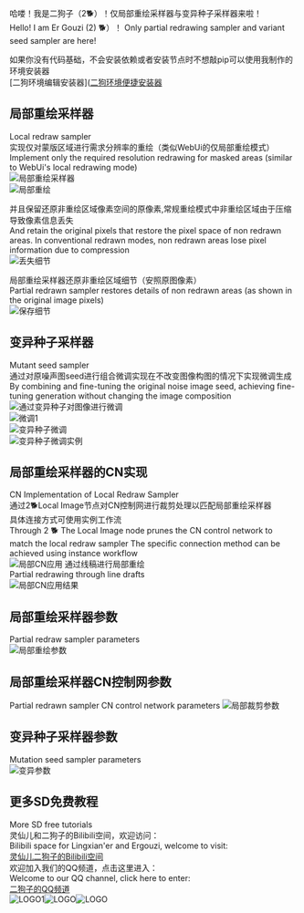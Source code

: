哈喽！我是二狗子（2🐕）！仅局部重绘采样器与变异种子采样器来啦！     
Hello! I am Er Gouzi (2) 🐕）！ Only partial redrawing sampler and variant seed sampler are here!    

如果你没有代码基础，不会安装依赖或者安装节点时不想敲pip可以使用我制作的环境安装器    
[二狗环境编辑安装器]([二狗环境便捷安装器](https://github.com/11dogzi/Comfyuinodes-HJGL)  

## 局部重绘采样器    
Local redraw sampler    
实现仅对蒙版区域进行需求分辨率的重绘（类似WebUi的仅局部重绘模式）    
Implement only the required resolution redrawing for masked areas (similar to WebUi's local redrawing mode)    
![局部重绘采样器](explain/局部重绘采样器.png "局部重绘采样器")  
![局部重绘](explain/局部重绘.png "局部重绘")    

并且保留还原非重绘区域像素空间的原像素,常规重绘模式中非重绘区域由于压缩导致像素信息丢失        
And retain the original pixels that restore the pixel space of non redrawn areas. In conventional redrawn modes, non redrawn areas lose pixel information due to compression    
![丢失细节](explain/丢失细节.png "丢失细节")   

局部重绘采样器还原非重绘区域细节（安照原图像素）    
Partial redrawn sampler restores details of non redrawn areas (as shown in the original image pixels)    
![保存细节](explain/保存细节.png "保存细节")     

## 变异种子采样器  
Mutant seed sampler    
通过对原噪声图seed进行组合微调实现在不改变图像构图的情况下实现微调生成    
By combining and fine-tuning the original noise image seed, achieving fine-tuning generation without changing the image composition    
![通过变异种子对图像进行微调](explain/通过变异种子对图像进行微调.png "通过变异种子对图像进行微调")      
![微调1](explain/微调1.png "微调1")     
![变异种子微调](explain/变异种子微调.png "变异种子微调")     
![变异种子微调实例](explain/变异种子微调实例.png "变异种子微调实例")        

## 局部重绘采样器的CN实现   
CN Implementation of Local Redraw Sampler    
通过2🐕Local Image节点对CN控制网进行裁剪处理以匹配局部重绘采样器    
具体连接方式可使用实例工作流    
Through 2 🐕 The Local Image node prunes the CN control network to match the local redraw sampler
The specific connection method can be achieved using instance workflow    
![局部CN应用](explain/局部CN应用.png "局部CN应用")
通过线稿进行局部重绘    
Partial redrawing through line drafts    
![局部CN应用结果](explain/局部CN应用结果.png "局部CN应用结果")    

## 局部重绘采样器参数    
Partial redraw sampler parameters    
![局部重绘参数](explain/局部重绘参数.png "局部重绘参数")    

## 局部重绘采样器CN控制网参数  
Partial redrawn sampler CN control network parameters
![局部裁剪参数](explain/局部裁剪参数.png "局部裁剪参数")    

## 变异种子采样器参数    
Mutation seed sampler parameters    
![变异参数](explain/变异参数.png "变异参数") 


## 更多SD免费教程
More SD free tutorials   
灵仙儿和二狗子的Bilibili空间，欢迎访问：   
Bilibili space for Lingxian'er and Ergouzi, welcome to visit:   
[灵仙儿二狗子的Bilibili空间](https://space.bilibili.com/19723588?spm_id_from=333.1007.0.0)   
欢迎加入我们的QQ频道，点击这里进入：   
Welcome to our QQ channel, click here to enter:   
[二狗子的QQ频道](https://pd.qq.com/s/3d9ys5wpr)   
![LOGO1](explain/LOGO1.png "LOGO1")![LOGO](explain/LOGO1.png "LOGO1")![LOGO](explain/LOGO1.png "LOGO1")    
